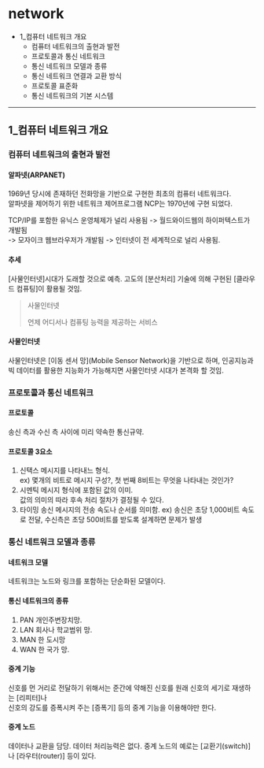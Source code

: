 # network
* 1_컴퓨터 네트워크 개요
  * 컴퓨터 네트워크의 출현과 발전
  * 프로토콜과 통신 네트워크
  * 통신 네트워크 모델과 종류
  * 통신 네트워크 연결과 교환 방식
  * 프로토콜 표준화
  * 통신 네트워크의 기본 시스템

---

## 1_컴퓨터 네트워크 개요
### 컴퓨터 네트워크의 출현과 발전
#### 알파넷(ARPANET)
1969년 당시에 존재하던 전화망을 기반으로 구현한 최초의 컴퓨터 네트워크다.<br>
알파넷을 제어하기 위한 네트워크 제어프로그램 NCP는 1970년에 구현 되었다.

TCP/IP를 포함한 유닉스 운영체제가 널리 사용됨 -> 월드와이드웹의 하이퍼텍스트가 개발됨<br>
-> 모자이크 웹브라우저가 개발됨 -> 인터넷이 전 세계적으로 널리 사용됨.
#### 추세
[사물인터넷]시대가 도래할 것으로 예측. 고도의 [분산처리] 기술에 의해 구현된 [클라우드 컴퓨팅]이 활용될 것임.

> 사물인터넷
> 
> 언제 어디서나 컴퓨팅 능력을 제공하는 서비스


#### 사물인터넷
사물인터넷은 [이동 센서 망](Mobile Sensor Network)을 기반으로 하며, 인공지능과 빅 데이터를 활용한 지능화가 가능해지면 사물인터넷 시대가 본격화 할 것임.

### 프로토콜과 통신 네트워크
#### 프로토콜
송신 측과 수신 측 사이에 미리 약속한 통신규약.

#### 프로토콜 3요소
1. 신택스
   메시지를 나타내느 형식.<br>
   ex) 몇개의 비트로 메시지 구성?, 첫 번째 8비트는 무엇을 나타내는 것인가?
2. 시멘틱
   메시지 형식에 포함된 값의 이미.<br>
   값의 의미의 따라 후속 처리 절차가 결정될 수 있다.
4. 타이밍
   송신 메시지의 전송 속도나 순서를 의미함.
   ex) 송신은 초당 1,000비트 속도로 전달, 수신측은 초당 500비트를 받도록 설계하면 문제가 발생

### 통신 네트워크 모델과 종류
#### 네트워크 모델
네트워크는 노드와 링크를 포함하는 단순화된 모델이다.

#### 통신 네트워크의 종류
1. PAN
   개인주변장치망.
2. LAN
   회사나 학교범위 망.
3. MAN
   한 도시망
4. WAN
   한 국가 망.
   
#### 중계 기능
신호를 먼 거리로 전달하기 위해서는 준간에 약해진 신호를 원래 신호의 세기로 재생하는 [리피터]나<br>
신호의 강도를 증폭시켜 주는 [증폭기] 등의 중계 기능을 이용해야만 한다.

#### 중계 노드
데이터나 교환을 담당. 데이터 처리능력은 없다.
중계 노드의 예로는 [교환기(switch)]나 [라우터(router)] 등이 있다.

